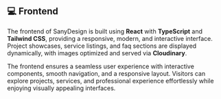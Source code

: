## 💻 Frontend

The frontend of SanyDesign is built using **React** with **TypeScript** and **Tailwind CSS**, providing a responsive, modern, and interactive interface. Project showcases, service listings, and faq sections are displayed dynamically, with images optimized and served via **Cloudinary**.

The frontend ensures a seamless user experience with interactive components, smooth navigation, and a responsive layout. Visitors can explore projects, services, and professional experience effortlessly while enjoying visually appealing interfaces.
